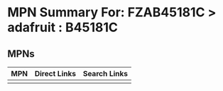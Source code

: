 



# MPN Summary For: FZAB45181C > adafruit : B45181C

## MPNs
  

|MPN|Direct Links|Search Links|
| :--- | :--- | :--- |
||||
